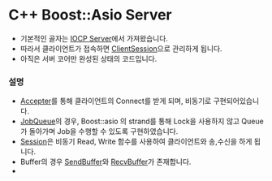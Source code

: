 # C++ Boost::Asio Server
- 기본적인 골자는 [IOCP Server](https://github.com/Hong-Study/DefaultServer/tree/main/IOCPServer)에서 가져왔습니다.
- 따라서 클라이언트가 접속하면 [ClientSession](https://github.com/Hong-Study/DefaultServer/blob/main/BoostAsioServer/Server/ClientSession.h)으로 관리하게 됩니다.
- 아직은 서버 코어만 완성된 상태의 코드입니다.

### 설명
- [Accepter](https://github.com/Hong-Study/DefaultServer/blob/main/BoostAsioServer/ServerCore/Accepter.h)를 통해 클라이언트의 Connect를 받게 되며, 비동기로 구현되어있습니다.
- [JobQueue](https://github.com/Hong-Study/DefaultServer/blob/main/BoostAsioServer/ServerCore/JobQueue.h)의 경우, Boost::asio 의 strand를 통해 Lock을 사용하지 않고 Queue가 돌아가며 Job을 수행할 수 있도록 구현하였습니다.
- [Session](https://github.com/Hong-Study/DefaultServer/blob/main/BoostAsioServer/ServerCore/Session.h)은 비동기 Read, Write 함수를 사용하여 클라이언트와 송,수신을 하게 됩니다.
- Buffer의 경우 [SendBuffer](https://github.com/Hong-Study/DefaultServer/blob/main/BoostAsioServer/ServerCore/SendBuffer.h)와 [RecvBuffer](https://github.com/Hong-Study/DefaultServer/blob/main/BoostAsioServer/ServerCore/RecvBuffer.h)가 존재합니다.
- 
